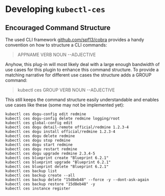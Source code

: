 # Developing `kubectl-ces`

## Encouraged Command Structure

The used CLI framework [github.com/spf13/cobra](https://github.com/spf13/cobra) provides a handy convention on how to structure a CLI commands:
> APPNAME VERB NOUN --ADJECTIVE

Anyhow, this plug-in will most likely deal with a large enough bandwidth of use cases for this plugin to enhance this command structure. To provide a matching narrative for different use cases the structure adds a GROUP command:
> kubectl ces GROUP VERB NOUN --ADJECTIVE

This still keeps the command structure easily understandable and enables use cases like these (some may not be implemented yet):

```
kubectl ces dogu-config edit redmine
kubectl ces dogu-config delete redmine logging/root
kubectl ces global-config edit
kubectl ces dogu detail-remote official/redmine 1.2.3-4
kubectl ces dogu install official/redmine 1.2.3-4
kubectl ces dogu delete redmine
kubectl ces dogu stop redmine
kubectl ces dogu start redmine
kubectl ces dogu restart redmine
kubectl ces dogu upgrade redmine 2.3.4-5
kubectl ces blueprint create "Blueprint 6.2.1"
kubectl ces blueprint upgrade "Blueprint 6.2.1"
kubectl ces blueprint delete "Blueprint 6.2.1"
kubectl ces backup list
kubectl ces backup create --all
kubectl ces backup delete "15d8eb48" --force -y --dont-ask-again
kubectl ces backup restore "15d8eb48" -y
kubectl ces instance register
```
